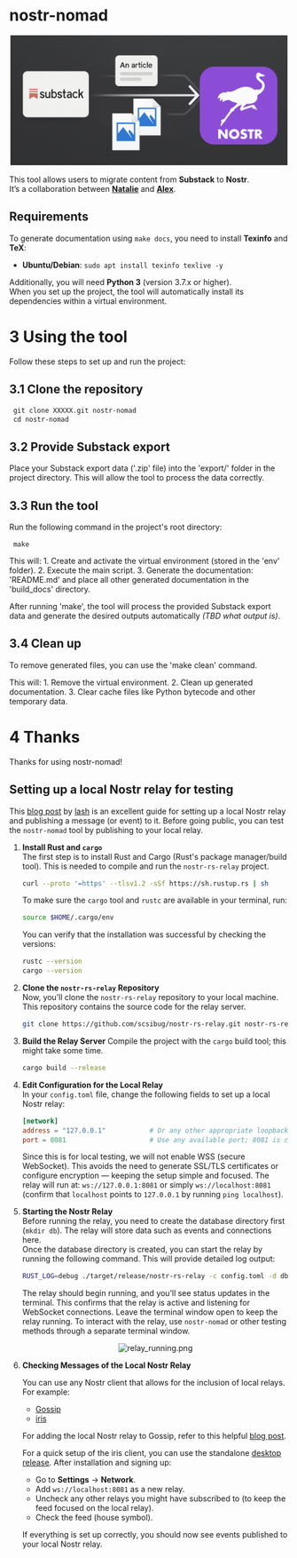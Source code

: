 # nostr-nomad

<p align="center">
    <img src="https://github.com/alx-sch/nostr-nomad/blob/main/.assets/nostr-nomad.png"  alt="nostr-nomad.png" width="500"/>
</p>

This tool allows users to migrate content from **Substack** to **Nostr**.    
It’s a collaboration between **[Natalie](https://github.com/busedame)** and **[Alex](https://github.com/alx-sch)**.

## Requirements

To generate documentation using `make docs`, you need to install **Texinfo** and **TeX**:

   - **Ubuntu/Debian**: `sudo apt install texinfo texlive -y`

Additionally, you will need **Python 3** (version 3.7.x or higher).     
When you set up the project, the tool will automatically install its dependencies within a virtual environment.

3 Using the tool
================

Follow these steps to set up and run the project:

3.1 Clone the repository
------------------------

     git clone XXXXX.git nostr-nomad
     cd nostr-nomad

3.2 Provide Substack export
---------------------------

Place your Substack export data ('.zip' file) into the 'export/' folder
in the project directory.  This will allow the tool to process the data
correctly.

3.3 Run the tool
----------------

Run the following command in the project's root directory:

     make

   This will: 1.  Create and activate the virtual environment (stored in
the 'env' folder).  2.  Execute the main script.  3.  Generate the
documentation: 'README.md' and place all other generated documentation
in the 'build_docs' directory.

   After running 'make', the tool will process the provided Substack
export data and generate the desired outputs automatically *(TBD what
output is)*.

3.4 Clean up
------------

To remove generated files, you can use the 'make clean' command.

   This will: 1.  Remove the virtual environment.  2.  Clean up
generated documentation.  3.  Clear cache files like Python bytecode and
other temporary data.

4 Thanks
========

Thanks for using nostr-nomad!

## Setting up a local Nostr relay for testing

This [blog post](https://manbytesgnu.org/hello-nostr-with-python.html) by [lash](https://github.com/nolash) is an excellent guide for setting up a local Nostr relay and publishing a message (or event) to it.
Before going public, you can test the `nostr-nomad` tool by publishing to your local relay.

1. **Install Rust and `cargo`**   
   The first step is to install Rust and Cargo (Rust's package manager/build tool). This is needed to compile and run the `nostr-rs-relay` project.
     
   ```bash
   curl --proto '=https' --tlsv1.2 -sSf https://sh.rustup.rs | sh
   ```

   To make sure the `cargo` tool and `rustc` are available in your terminal, run:

    ```bash
   source $HOME/.cargo/env
   ```

   You can verify that the installation was successful by checking the versions:

   ```bash
   rustc --version
   cargo --version
   ```
   
2. **Clone the `nostr-rs-relay` Repository**    
   Now, you’ll clone the `nostr-rs-relay` repository to your local machine. This repository contains the source code for the relay server.

   ```bash
   git clone https://github.com/scsibug/nostr-rs-relay.git nostr-rs-relay && cd nostr-rs-relay
   ```

3. **Build the Relay Server**
   Compile the project with the `cargo` build tool; this might take some time. 

   ```bash
   cargo build --release
   ```

4. **Edit Configuration for the Local Relay**    
   In your `config.toml` file, change the following fields to set up a local Nostr relay:
   ```toml
   [network]
   address = "127.0.0.1"           # Or any other appropriate loopback IP, 127.0.0.1 is usually used as localhost.
   port = 8081                     # Use any available port; 8081 is commonly used for development/testing.
   ```

   Since this is for local testing, we will not enable WSS (secure WebSocket). This avoids the need to generate SSL/TLS certificates or configure encryption — keeping the setup simple and focused. The relay will run at: `ws://127.0.0.1:8081` or simply `ws://localhost:8081` (confirm that `localhost` points to `127.0.0.1` by running `ping localhost`).

6. **Starting the Nostr Relay**    
   Before running the relay, you need to create the database directory first (`mkdir db`). The relay will store data such as events and connections here.    
   Once the database directory is created, you can start the relay by running the following command. This will provide detailed log output:
    ```bash
   RUST_LOG=debug ./target/release/nostr-rs-relay -c config.toml -d db
   ```

   The relay should begin running, and you’ll see status updates in the terminal. This confirms that the relay is active and listening for WebSocket connections. Leave the terminal window open to keep the relay running. To interact with the relay, use `nostr-nomad` or other testing methods through a separate terminal window.
   <p align="center">
      <img src="https://github.com/alx-sch/nostr-nomad/blob/main/.assets/relay_running.png" width="800" alt="relay_running.png"/>
   </p>

7. **Checking Messages of the Local Nostr Relay**

   You can use any Nostr client that allows for the inclusion of local relays. For example:
   - [Gossip](https://github.com/mikedilger/gossip)
   - [iris](https://github.com/irislib/iris-messenger)
     
   For adding the local Nostr relay to Gossip, refer to this helpful [blog post](https://manbytesgnu.org/hello-nostr-with-python.html).

   For a quick setup of the iris client, you can use the standalone [desktop release](https://github.com/irislib/iris-messenger/releases). After installation and signing up:
   
   - Go to **Settings** -> **Network**.
   - Add `ws://localhost:8081` as a new relay.
   - Uncheck any other relays you might have subscribed to (to keep the feed focused on the local relay).
   - Check the feed (house symbol).

   If everything is set up correctly, you should now see events published to your local Nostr relay.
